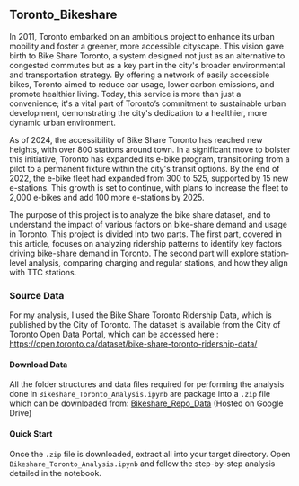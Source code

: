 ## Toronto_Bikeshare
In 2011, Toronto embarked on an ambitious project to enhance its urban mobility and foster a greener, more accessible cityscape. This vision gave birth to Bike Share Toronto, a system designed not just as an alternative to congested commutes but as a key part in the city's broader environmental and transportation strategy. By offering a network of easily accessible bikes, Toronto aimed to reduce car usage, lower carbon emissions, and promote healthier living. Today, this service is more than just a convenience; it's a vital part of Toronto’s commitment to sustainable urban development, demonstrating the city's dedication to a healthier, more dynamic urban environment. 


As of 2024, the accessibility of Bike Share Toronto has reached new heights, with over 800 stations around town. In a significant move to bolster this initiative, Toronto has expanded its e-bike program, transitioning from a pilot to a permanent fixture within the city's transit options. By the end of 2022, the e-bike fleet had expanded from 300 to 525, supported by 15 new e-stations. This growth is set to continue, with plans to increase the fleet to 2,000 e-bikes and add 100 more e-stations by 2025.


The purpose of this project is to analyze the bike share dataset, and to understand the impact of various factors on bike-share demand and usage in Toronto. This project is divided into two parts. The first part, covered in this article, focuses on analyzing ridership patterns to identify key factors driving bike-share demand in Toronto. The second part will explore station-level analysis, comparing charging and regular stations, and how they align with TTC stations.

### Source Data
For my analysis, I used the Bike Share Toronto Ridership Data, which is published by the City of Toronto. The dataset is available from the City of Toronto Open Data Portal, which can be accessed here : https://open.toronto.ca/dataset/bike-share-toronto-ridership-data/

#### Download Data
All the folder structures and data files required for performing the analysis done in `Bikeshare_Toronto_Analysis.ipynb` are package into a `.zip` file which can be downloaded from: [Bikeshare_Repo_Data](https://drive.google.com/drive/folders/1qUo-JQse1EKDvcAJHuVGsQ7ETDS3x0m8?usp=sharing) (Hosted on Google Drive)

#### Quick Start
Once the `.zip` file is downloaded, extract all into your target directory. Open `Bikeshare_Toronto_Analysis.ipynb` and follow the step-by-step analysis detailed in the notebook.

